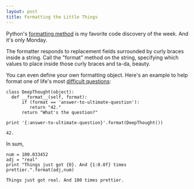 ```yaml
---
layout: post
title: Formatting the Little Things
---
```


Python's <a href="https://pyformat.info/" target="_blank">formatting method</a> is my favorite code discovery of the week. And it's only Monday.

The formatter responds to replacement fields surrounded by curly braces inside a string. Call the "format" method on the string, specifying which values to place inside those curly braces and ta-da, beauty. 

You can even define your own formatting object. Here's an example to help format one of life's most <a href="https://en.wikipedia.org/wiki/List_of_minor_The_Hitchhiker%27s_Guide_to_the_Galaxy_characters#Deep_Thought" target="_blank">difficult questions</a>:

    class DeepThought(object):
	  def __format__(self, format):
	      if (format == 'answer-to-ultimate-question'):
	      	 return "42."
	      return "What's the question?"
	      
    print '{:answer-to-ultimate-question}'.format(DeepThought())

    42.

In sum,

    num = 100.033452
    adj = "real"
    print "Things just got {0}. And {1:0.0f} times prettier.".format(adj,num)

    Things just got real. And 100 times prettier.

